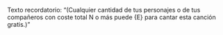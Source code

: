 Texto recordatorio: “(Cualquier cantidad de tus personajes o de tus compañeros con coste total N o más puede {E} para cantar esta canción gratis.)”  